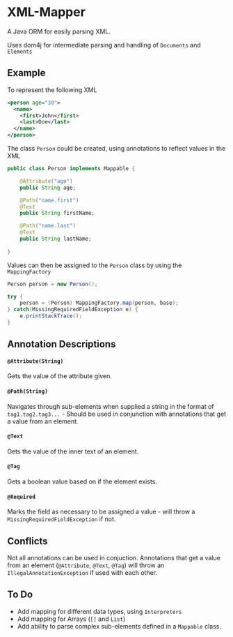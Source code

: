 # XML-Mapper

A Java ORM for easily parsing XML.


Uses dom4j for intermediate parsing and handling of `Documents` and `Elements`

## Example

To represent the following XML
```xml
<person age="30">
  <name>
    <first>John</first>
    <last>Doe</last>
  </name>
</person>
```

The class `Person` could be created, using annotations to reflect values in the XML
```java
public class Person implements Mappable {

	@Attribute("age")
	public String age;

	@Path("name.first")
	@Text
	public String firstName;

	@Path("name.last")
	@Text
	public String lastName;
	
}
```

Values can then be assigned to the `Person` class by using the `MappingFactory`
```java
Person person = new Person();

try {
    person = (Person) MappingFactory.map(person, base);
} catch(MissingRequiredFieldException e) {
    e.printStackTrace();
}
```

## Annotation Descriptions

#### `@Attribute(String)`
Gets the value of the attribute given.

#### `@Path(String)`
Navigates through sub-elements when supplied a string in the format of `tag1.tag2.tag3...` - Should be used in conjunction with annotations that get a value from an element.

#### `@Text`
Gets the value of the inner text of an element.

#### `@Tag`
Gets a boolean value based on if the element exists.

#### `@Required`
Marks the field as necessary to be assigned a value - will throw a `MissingRequiredFieldException` if not.

## Conflicts

Not all annotations can be used in conjuction. Annotations that get a value from an element (`@Attribute`, `@Text`, `@Tag`) will throw an `IllegalAnnotationException` if used with each other.

## To Do
* Add mapping for different data types, using `Interpreters`
* Add mapping for Arrays (`[]` and `List`)
* Add ability to parse complex sub-elements defined in a `Mappable` class.
